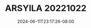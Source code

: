 --- 
title: "ARSYILA 20221022"
description: "nonton bokeh ARSYILA 20221022 twitter full  "
date: 2024-06-11T23:17:26-08:00
file_code: "vkrl8hsp4h9z"
draft: false
cover: "3v7jzqljxc9gt6wb.jpg"
tags: ["ARSYILA", "bokep-indo", "bokep-viral", "bokep-ig"]
length: 729
fld_id: "1483160"
foldername: "arsyila"
categories: ["arsyila"]
views: 0
---